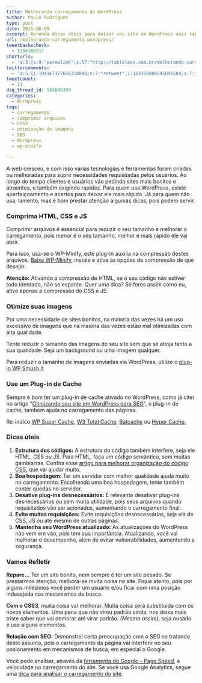 ```yaml
---
title: Melhorando carregamento do WordPress
author: Paulo Rodrigues
type: post
date: 2011-06-09
excerpt: Aprenda dicas úteis para deixar seu site em WordPress mais rápido. Facilitando a vida do usuário e melhorando resultados nos mecanismos de busca.
url: /melhorando-carregamento-wordpress/
tweetbackscheck:
  - 1356388317
shorturls:
  - 'a:3:{s:9:"permalink";s:57:"http://tableless.com.br/melhorando-carregamento-wordpress";s:7:"tinyurl";s:26:"http://tinyurl.com/3wjkjzu";s:4:"isgd";s:19:"http://is.gd/NAVDch";}'
twittercomments:
  - 'a:5:{i:104167377658318848;s:7:"retweet";i:163350088545091584;s:7:"retweet";i:163301091491069954;s:7:"retweet";i:163282805592305664;s:7:"retweet";i:163273661510463488;s:7:"retweet";}'
tweetcount:
  - 11
dsq_thread_id: 503040309
categories:
  - Wordpress
tags:
  - carregamento
  - comprimir arquivos
  - CSS3
  - otimização de imagens
  - SEO
  - Wordpress
  - wp-minify

---
```

<!--a href="http://tableless.com.br/uploads/2011/05/site-speed.png"><img src="http://tableless.com.br/uploads/2011/05/site-speed.png" alt="Velocidade do site" width="400" height="300" class="alignnone size-full wp-image-3788" srcset="uploads/2011/05/site-speed.png 400w, uploads/2011/05/site-speed-300x225.png 300w" sizes="(max-width: 400px) 100vw, 400px" /></a>
<em>(Imagem retirada de http://www.netpaths.net/blog/how-to-increase-site-speed-for-google-page-load-algorithm/, em 02/06/11 às 21:06)</em-->

A web cresceu, e com isso várias tecnologias e ferramentas foram criadas ou melhoradas para suprir necessidades requisitadas pelos usuários. Ao longo do tempo clientes e usuários vão pedindo sites mais bonitos e atraentes, e também exigindo rapidez. Para quem usa WordPress, existe aperfeiçoamento e acertos para deixar ele mais rápido. Já para quem não usa, lamento, mas é bom prestar atenção algumas dicas, pois podem servir.

### Comprima HTML, CSS e JS

Comprimir arquivos é essencial para reduzir o seu tamanho e melhorar o carregamento, pois menor é o seu tamanho, melhor e mais rápido ele vai abrir.

Para isso, usa-se o WP-Minify, este plug-in auxilia na compressão destes arquivos. [Baixe WP-Minify][1], instale e ative as opções de compressão de que desejar.

**Atenção:** Ativando a compressão de HTML, se o seu código não estiver todo identado, não se espante. Quer uma dica? Se fores assim como eu, ative apenas a compressão do CSS e JS.

### Otimize suas imagens

Por uma necessidade de sites bonitos, na maioria das vezes há um uso excessivo de imagens que na maioria das vezes estão mal otimizadas com alta qualidade.

Tente reduzir o tamanho das imagens do seu site sem que se atinja tanto a sua qualidade. Seja um background ou uma imagem qualquer.

Para reduzir o tamanho de imagens enviadas via WordPress, utilize o [plug-in WP Smush.it][2]

### Use um Plug-in de Cache

Sempre é bom ter um plug-in de cache ativado no WordPress, como já citei no artigo “[Otimizando seu site em WordPress para SEO][3]”, o plug-in de cache, também ajuda no carregamento das páginas.

Re-indico [WP Super Cache][4], [W3 Total Cache][5], [Batcache][6] ou [Hyper Cache.][7]

### Dicas úteis

<ol style="margin-top: 10px">
  <li>
    <strong>Estrutura dos códigos:</strong> A estrutura do código também interfere, seja ele HTML, CSS ou JS. Para HTML, faça um código semântico, sem muitas gambiarras. Confira esse <a href="http://tableless.com.br/6-estrategias-para-melhorar-a-organizacao-do-seu-css-2" title="artigo para melhorar organização do código CSS">artigo para melhorar organização do código CSS</a>, que vai ajudar muito.
  </li>
  <li>
    <strong>Boa hospedagem:</strong> Ter um servidor com melhor qualidade ajuda muito no carregamento. Escolhendo uma boa hospedagem, tente também conter quedas no servidor.
  </li>
  <li>
    <strong>Desative plug-ins desnecessários:</strong> É relevante desativar plug-ins desnecessários ou sem muita utilidade, pois seus arquivos quando requisitados vão ser acionados, aumentando o carregamento final.
  </li>
  <li>
    <strong>Evite muitas requisições:</strong> Evite requisições desnecessárias, seja ela de CSS, JS ou até mesmo de outras páginas.
  </li>
  <li>
    <strong>Mantenha seu WordPress atualizado:</strong> As atualizações do WordPress não vem em vão, pois tem sua importância. Atualizando, você vai melhorar o desempenho, além de evitar vulnerabilidades, aumentando a segurança.
  </li>
</ol>

### Vamos Refletir

**Repare&#8230;** Ter um site bonito, nem sempre é ter um site pesado. Se prestarmos atenção, melhora-se muita coisa no site. Fique atento, pois por alguns milésimos você perder um usuário e/ou ficar com uma posição indesejada nos mecanismos de busca.

**Com o CSS3**, muita coisa vai melhorar. Muita coisa será substituída com os novos elementos. Uma pena que não virou padrão ainda, nos deixa mais triste saber que vai demorar até virar padrão. _(Mesmo assim)_, seja ousado e use alguns elementos.

**Relação com SEO:** Demonstrei certa preocupação com o SEO se tratando deste assunto, pois o carregamento da página vai interferir no seu posionamento em mecanismos de busca, em especial o Google. 

Você pode analisar, através da [ferramenta do Google &#8211; Page Speed][8], a velocidade no carregamento do site. Se você usa Google Analytics, segue uma [dica para analisar o carregamento do site][9].

 [1]: http://wordpress.org/extend/plugins/wp-minify/ "Baixe WP-Minify"
 [2]: http://wordpress.org/extend/plugins/wp-smushit/ "plug-in WP Smush.it"
 [3]: http://tableless.com.br/otimizando-site-wordpress-seo "Otimizando seu site em WordPress para SEO"
 [4]: http://wordpress.org/extend/plugins/wp-super-cache/ "WP Super Cache"
 [5]: http://wordpress.org/extend/plugins/wp-super-cache/ "W3 Total Cache"
 [6]: http://wordpress.org/extend/plugins/batcache/ "Batcache"
 [7]: http://wordpress.org/extend/plugins/hyper-cache/ "Hyper Cache"
 [8]: http://code.google.com/speed/page-speed/ "ferramenta do Google Page Speed"
 [9]: http://www.domicioneto.com/web-analytics/google-analytics/trackpageloadtime-monitorar-carregamento-google-analytics/ "dica para analisar o carregamento do site"